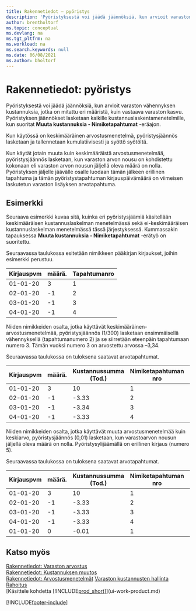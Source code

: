 ```yaml
---
title: Rakennetiedot – pyöristys
description: 'Pyöristyksestä voi jäädä jäännöksiä, kun arvioit varaston vähennyksen kustannuksia, jotka on mitattu eri määristä, kuin vastaava varaston kasvu.'
author: brentholtorf
ms.topic: conceptual
ms.devlang: na
ms.tgt_pltfrm: na
ms.workload: na
ms.search.keywords: null
ms.date: 06/08/2021
ms.author: bholtorf
---
```

# Rakennetiedot: pyöristys
Pyöristyksestä voi jäädä jäännöksiä, kun arvioit varaston vähennyksen kustannuksia, jotka on mitattu eri määristä, kuin vastaava varaston kasvu. Pyöristyksen jäännökset lasketaan kaikille kustannuslaskentamenetelmille, kun suoritat **Muuta kustannuksia - Nimiketapahtumat** -eräajon.  

 Kun käytössä on keskimääräinen arvostusmenetelmä, pyöristysjäännös lasketaan ja tallennetaan kumulatiivisesti ja syöttö syötöltä.  

 Kun käytät jotain muuta kuin keskimääräistä arvostusmenetelmää, pyöristysjäännös lasketaan, kun varaston arvon nousu on kohdistettu kokonaan eli varaston arvon nousun jäljellä oleva määrä on nolla. Pyöristyksen jäljelle jäävälle osalle luodaan tämän jälkeen erillinen tapahtuma ja tämän pyöristystapahtuman kirjauspäivämäärä on viimeisen laskutetun varaston lisäyksen arvotapahtuma.  

## Esimerkki  
 Seuraava esimerkki kuvaa sitä, kuinka eri pyöristysjäämiä käsitellään keskimääräisen kustannuslaskelman menetelmässä sekä ei-keskimääräisen kustannuslaskelman menetelmässä tässä järjestyksessä. Kummassakin tapauksessa **Muuta kustannuksia - Nimiketapahtumat** -erätyö on suoritettu.  

 Seuraavassa taulukossa esitetään nimikkeen pääkirjan kirjaukset, joihin esimerkki perustuu.  

|Kirjauspvm|määrä.|Tapahtumanro|  
|------------------|--------------|---------------|  
|01-01-20|3|1|  
|02-01-20|-1|2|  
|03-01-20|-1|3|  
|04-01-20|-1|4|  

 Niiden nimikkeiden osalta, jotka käyttävät keskimääräinen-arvostusmenetelmää, pyöristysjäännös (1/300) lasketaan ensimmäisellä vähennyksellä (tapahtumanumero 2) ja se siirretään eteenpäin tapahtumaan numero 3. Tämän vuoksi numero 3 on arvostettu arvossa –3,34.  

 Seuraavassa taulukossa on tuloksena saatavat arvotapahtumat.  

|Kirjauspvm|määrä.|Kustannussumma (Tod.)|Nimiketapahtuman nro|Tapahtumanro|  
|------------------|--------------|----------------------------|---------------------------|---------------|  
|01-01-20|3|10|1|1|  
|02-01-20|-1|-3.33|2|2|  
|03-01-20|-1|-3.34|3|3|  
|04-01-20|-1|-3.33|4|4|  

 Niiden nimikkeiden osalta, jotka käyttävät muuta arvostusmenetelmää kuin keskiarvo, pyöristysjäännös (0,01) lasketaan, kun varastoarvon nousun jäljellä oleva määrä on nolla. Pyöristysylijäämällä on erillinen kirjaus (numero 5).  

 Seuraavassa taulukossa on tuloksena saatavat arvotapahtumat.  

|Kirjauspvm|määrä.|Kustannussumma (Tod.)|Nimiketapahtuman nro|Tapahtumanro|  
|------------------|--------------|----------------------------|---------------------------|---------------|  
|01-01-20|3|10|1|1|  
|02-01-20|-1|-3.33|2|2|  
|03-01-20|-1|-3.33|3|3|  
|04-01-20|-1|-3.33|4|4|  
|01-01-20|0|-0.01|1|5|  

## Katso myös  
 [Rakennetiedot: Varaston arvostus](design-details-inventory-costing.md)   
 [Rakennetiedot: Kustannuksen muutos](design-details-cost-adjustment.md)   
 [Rakennetiedot: Arvostusmenetelmät](design-details-costing-methods.md) [Varaston kustannusten hallinta](finance-manage-inventory-costs.md)  
 [Rahoitus](finance.md)  
 [Käsittele kohdetta [!INCLUDE[prod_short](includes/prod_short.md)]](ui-work-product.md)


[!INCLUDE[footer-include](includes/footer-banner.md)]